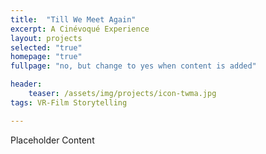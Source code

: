 ```yaml
---
title:  "Till We Meet Again"
excerpt: A Cinévoqué Experience
layout: projects   
selected: "true"
homepage: "true"
fullpage: "no, but change to yes when content is added"

header:
    teaser: /assets/img/projects/icon-twma.jpg
tags: VR-Film Storytelling  

---
```


Placeholder Content
